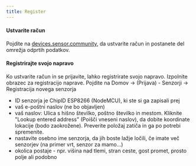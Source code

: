```yaml
---
title: Register
---
```


#### Ustvarite račun

Pojdite na [devices.sensor.community](https://devices.sensor.community), da ustvarite račun in postanete del omrežja odprtih podatkov.


#### Registrirajte svojo napravo
Ko ustvarite račun in se prijavite, lahko registrirate svojo napravo. Izpolnite obrazec za registracijo naprave. Pojdite na Domov -&gt; (Prijava) - Senzorji -&gt; Registracija novega senzorja

* ID senzorja je ChipID ESP8266 (NodeMCU), ki ste si ga zapisali prej
* vaš e-poštni naslov (ne bo objavljen)
* vaš naslov: Ulica s hišno številko, poštno številko in mestom. Kliknite "Lookup entered address" (Poišči vneseni naslov), da dobite koordinate lokacije (bodo zaokrožene). Preverite položaj zatiča in ga po potrebi spremenite.
* nastavite osebno ime senzorja, da jih boste lažje ločili, če imate več senzorjev (na primer vrt, senzor za mamo...)
* okolica postaje - npr. višina nad tlemi, stran ceste, gost promet, prosto polje ali podobno
